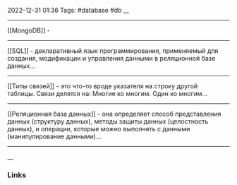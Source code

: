 2022-12-31 01:36
Tags: #database #db
__

---

[[MongoDB]] - 

---

[[SQL]] - декларативный язык программирования, применяемый для создания, модификации и управления данными в реляционной базе данных...

---

[[Типы связей]] - это что-то вроде указателя на строку другой таблицы. Связи делятся на: Многие ко многим. Один ко многим...

---

[[Реляционная база данных]] - она определяет способ представления данных (структуру данных), методы защиты данных (целостность данных), и операции, которые можно выполнять с данными (манипулирование данными)...

---
__
### Links